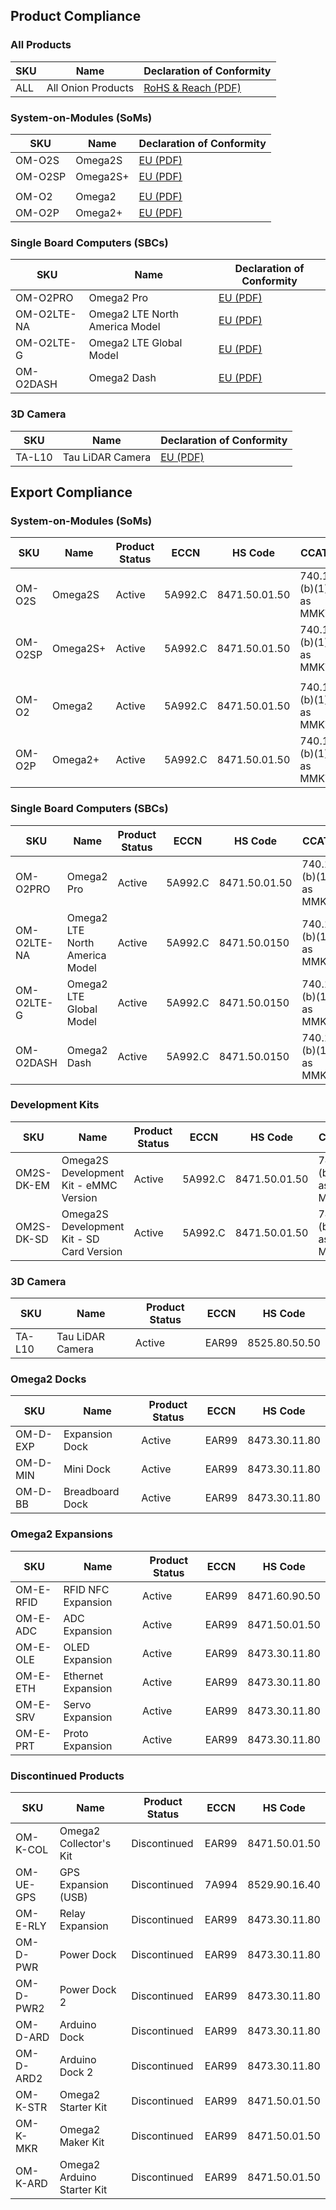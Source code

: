 ## Product Compliance

### All Products

|SKU        |Name                                     |Declaration of Conformity|
|-----------|-----------------------------------------|-------------------------|
|ALL        |All Onion Products                       |[RoHS & Reach (PDF)](https://github.com/OnionIoT/Onion-Docs/blob/master/Omega2/Documentation/Onion%20-%20RoHS%20and%20REACH%20Declaration.pdf)        |

### System-on-Modules (SoMs)

|SKU        |Name                                     |Declaration of Conformity|
|-----------|-----------------------------------------|-------------------------|
|OM-O2S     |Omega2S                                  |[EU (PDF)](https://github.com/OnionIoT/Omega2/blob/master/Documents/Certification/Omega2S/Omega2S%20-%20Declaration%20of%20Conformity.pdf)        |
|OM-O2SP    |Omega2S+                                 |[EU (PDF)](https://github.com/OnionIoT/Omega2/blob/master/Documents/Certification/Omega2S/Omega2S%20-%20Declaration%20of%20Conformity.pdf)        |
|           |                                         |              |
|OM-O2      |Omega2                                   |[EU (PDF)](https://github.com/OnionIoT/Omega2/blob/master/Documents/Certification/Omega2/Omega2%20-%20Declaration%20of%20Conformity.pdf)        |
|OM-O2P     |Omega2+                                  |[EU (PDF)](https://github.com/OnionIoT/Omega2/blob/master/Documents/Certification/Omega2/Omega2%20-%20Declaration%20of%20Conformity.pdf)        |


### Single Board Computers (SBCs)

|SKU        |Name                                     |Declaration of Conformity|
|-----------|-----------------------------------------|--------------|
|OM-O2PRO   |Omega2 Pro                               |[EU (PDF)](https://github.com/OnionIoT/Omega2-Pro/blob/master/Documents/Omega2%20Pro%20-%20Declaration%20of%20Conformity.pdf)        |
|OM-O2LTE-NA|Omega2 LTE North America Model           |[EU (PDF)](https://github.com/OnionIoT/Omega2-LTE/blob/master/Documents/Omega2%20LTE%20-%20Declaration%20of%20Conformity.pdf)        |
|OM-O2LTE-G |Omega2 LTE Global Model                  |[EU (PDF)](https://github.com/OnionIoT/Omega2-LTE/blob/master/Documents/Omega2%20LTE%20-%20Declaration%20of%20Conformity.pdf)        |
|OM-O2DASH  |Omega2 Dash                              |[EU (PDF)](https://github.com/OnionIoT/Omega2-Dash/blob/master/Documents/Omega2%20Dash%20-%20Declaration%20of%20Conformity.pdf)        |

### 3D Camera

|SKU        |Name                                     |Declaration of Conformity|
|-----------|-----------------------------------------|--------------|
|TA-L10     |Tau LiDAR Camera                         |[EU (PDF)](https://github.com/OnionIoT/tau-lidar-camera/blob/master/Hardware/TA-L10%20-%20Declaration%20of%20Conformity.pdf)        |



## Export Compliance

### System-on-Modules (SoMs)

|SKU        |Name                                     |Product Status|ECCN   |HS Code      |CCATS                |
|-----------|-----------------------------------------|--------------|-------|-------------|---------------------|
|OM-O2S     |Omega2S                                  |Active        |5A992.C|8471.50.01.50|740.17 (b)(1) as MMKT|
|OM-O2SP    |Omega2S+                                 |Active        |5A992.C|8471.50.01.50|740.17 (b)(1) as MMKT|
|           |                                         |              |       |             |                     |
|OM-O2      |Omega2                                   |Active        |5A992.C|8471.50.01.50|740.17 (b)(1) as MMKT|
|OM-O2P     |Omega2+                                  |Active        |5A992.C|8471.50.01.50|740.17 (b)(1) as MMKT|

### Single Board Computers (SBCs)

|SKU        |Name                                     |Product Status|ECCN   |HS Code      |CCATS                |
|-----------|-----------------------------------------|--------------|-------|-------------|---------------------|
|OM-O2PRO   |Omega2 Pro                               |Active        |5A992.C|8471.50.01.50|740.17 (b)(1) as MMKT|
|OM-O2LTE-NA|Omega2 LTE North America Model           |Active        |5A992.C|8471.50.0150 |740.17 (b)(1) as MMKT|
|OM-O2LTE-G |Omega2 LTE Global Model                  |Active        |5A992.C|8471.50.0150 |740.17 (b)(1) as MMKT|
|OM-O2DASH  |Omega2 Dash                              |Active        |5A992.C|8471.50.0150 |740.17 (b)(1) as MMKT|


### Development Kits

|SKU        |Name                                     |Product Status|ECCN   |HS Code      |CCATS                |
|-----------|-----------------------------------------|--------------|-------|-------------|---------------------|
|OM2S-DK-EM |Omega2S Development Kit - eMMC Version   |Active        |5A992.C|8471.50.01.50|740.17 (b)(1) as MMKT|
|OM2S-DK-SD |Omega2S Development Kit - SD Card Version|Active        |5A992.C|8471.50.01.50|740.17 (b)(1) as MMKT|

### 3D Camera

|SKU        |Name                                     |Product Status|ECCN   |HS Code       |
|-----------|-----------------------------------------|--------------|-------|--------------|
|TA-L10     |Tau LiDAR Camera                         |Active        |EAR99  |8525.80.50.50 |

### Omega2 Docks

|SKU        |Name                                     |Product Status|ECCN   |HS Code      |
|-----------|-----------------------------------------|--------------|-------|-------------|
|OM-D-EXP   |Expansion Dock                           |Active        |EAR99  |8473.30.11.80|
|OM-D-MIN   |Mini Dock                                |Active        |EAR99  |8473.30.11.80|
|OM-D-BB    |Breadboard Dock                          |Active        |EAR99  |8473.30.11.80|

### Omega2 Expansions

|SKU        |Name                                     |Product Status|ECCN   |HS Code      |
|-----------|-----------------------------------------|--------------|-------|-------------|
|OM-E-RFID  |RFID NFC Expansion                       |Active        |EAR99  |8471.60.90.50|
|OM-E-ADC   |ADC Expansion                            |Active        |EAR99  |8471.50.01.50|
|OM-E-OLE   |OLED Expansion                           |Active        |EAR99  |8473.30.11.80|
|OM-E-ETH   |Ethernet Expansion                       |Active        |EAR99  |8473.30.11.80|
|OM-E-SRV   |Servo Expansion                          |Active        |EAR99  |8473.30.11.80|
|OM-E-PRT   |Proto Expansion                          |Active        |EAR99  |8473.30.11.80|

### Discontinued Products

|SKU        |Name                                     |Product Status|ECCN   |HS Code      |
|-----------|-----------------------------------------|--------------|-------|-------------|
|OM-K-COL   |Omega2 Collector's Kit                   |Discontinued  |EAR99  |8471.50.01.50|
|OM-UE-GPS  |GPS Expansion (USB)                      |Discontinued  |7A994  |8529.90.16.40|
|OM-E-RLY   |Relay Expansion                          |Discontinued  |EAR99  |8473.30.11.80|
|OM-D-PWR   |Power Dock                               |Discontinued  |EAR99  |8473.30.11.80|
|OM-D-PWR2  |Power Dock 2                             |Discontinued  |EAR99  |8473.30.11.80|
|OM-D-ARD   |Arduino Dock                             |Discontinued  |EAR99  |8473.30.11.80|
|OM-D-ARD2  |Arduino Dock 2                           |Discontinued  |EAR99  |8473.30.11.80|
|OM-K-STR   |Omega2 Starter Kit                       |Discontinued  |EAR99  |8471.50.01.50|
|OM-K-MKR   |Omega2 Maker Kit                         |Discontinued  |EAR99  |8471.50.01.50|
|OM-K-ARD   |Omega2 Arduino Starter Kit               |Discontinued  |EAR99  |8471.50.01.50|
